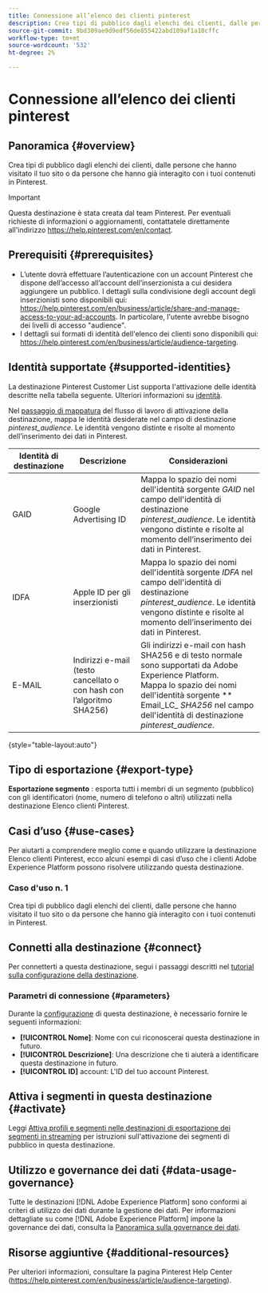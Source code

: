 ```yaml
---
title: Connessione all’elenco dei clienti pinterest
description: Crea tipi di pubblico dagli elenchi dei clienti, dalle persone che hanno visitato il tuo sito o da persone che hanno già interagito con i tuoi contenuti in Pinterest.
source-git-commit: 9bd309ae9d9edf56de855422abd109af1a10cffc
workflow-type: tm+mt
source-wordcount: '532'
ht-degree: 2%

---
```



# Connessione all’elenco dei clienti pinterest

## Panoramica {#overview}

Crea tipi di pubblico dagli elenchi dei clienti, dalle persone che hanno visitato il tuo sito o da persone che hanno già interagito con i tuoi contenuti in Pinterest.

>[!IMPORTANT]
>
>Questa destinazione è stata creata dal team Pinterest. Per eventuali richieste di informazioni o aggiornamenti, contattatele direttamente all&#39;indirizzo https://help.pinterest.com/en/contact.

## Prerequisiti {#prerequisites}

* L’utente dovrà effettuare l’autenticazione con un account Pinterest che dispone dell’accesso all’account dell’inserzionista a cui desidera aggiungere un pubblico. I dettagli sulla condivisione degli account degli inserzionisti sono disponibili qui: https://help.pinterest.com/en/business/article/share-and-manage-access-to-your-ad-accounts. In particolare, l&#39;utente avrebbe bisogno dei livelli di accesso &quot;audience&quot;.
* I dettagli sui formati di identità dell&#39;elenco dei clienti sono disponibili qui: https://help.pinterest.com/en/business/article/audience-targeting.


## Identità supportate {#supported-identities}

La destinazione Pinterest Customer List supporta l&#39;attivazione delle identità descritte nella tabella seguente. Ulteriori informazioni su [identità](https://experienceleague.adobe.com/docs/experience-platform/identity/namespaces.html?lang=en#getting-started).

Nel [passaggio di mappatura](/help/destinations/ui/activate-segment-streaming-destinations.md#mapping) del flusso di lavoro di attivazione della destinazione, mappa le identità desiderate nel campo di destinazione *pinterest_audience*. Le identità vengono distinte e risolte al momento dell’inserimento dei dati in Pinterest.

| Identità di destinazione | Descrizione | Considerazioni |
|---|---|---|
| GAID | Google Advertising ID | Mappa lo spazio dei nomi dell&#39;identità sorgente *GAID* nel campo dell&#39;identità di destinazione *pinterest_audience*. Le identità vengono distinte e risolte al momento dell’inserimento dei dati in Pinterest. |
| IDFA | Apple ID per gli inserzionisti | Mappa lo spazio dei nomi dell&#39;identità sorgente *IDFA* nel campo dell&#39;identità di destinazione *pinterest_audience*. Le identità vengono distinte e risolte al momento dell’inserimento dei dati in Pinterest. |
| E-MAIL | Indirizzi e-mail (testo cancellato o con hash con l’algoritmo SHA256) | Gli indirizzi e-mail con hash SHA256 e di testo normale sono supportati da Adobe Experience Platform. <br> Mappa lo spazio dei nomi dell&#39;identità sorgente  ** Email_LC_ *SHA256* nel campo dell&#39;identità di destinazione  *pinterest_audience*. |

{style=&quot;table-layout:auto&quot;}

## Tipo di esportazione {#export-type}

**Esportazione segmento** : esporta tutti i membri di un segmento (pubblico) con gli identificatori (nome, numero di telefono o altri) utilizzati nella destinazione Elenco clienti Pinterest.

## Casi d’uso {#use-cases}

Per aiutarti a comprendere meglio come e quando utilizzare la destinazione Elenco clienti Pinterest, ecco alcuni esempi di casi d’uso che i clienti Adobe Experience Platform possono risolvere utilizzando questa destinazione.


### Caso d&#39;uso n. 1

Crea tipi di pubblico dagli elenchi dei clienti, dalle persone che hanno visitato il tuo sito o da persone che hanno già interagito con i tuoi contenuti in Pinterest.

## Connetti alla destinazione {#connect}

Per connetterti a questa destinazione, segui i passaggi descritti nel [tutorial sulla configurazione della destinazione](../../ui/connect-destination.md).



### Parametri di connessione {#parameters}

Durante la [configurazione](../../ui/connect-destination.md) di questa destinazione, è necessario fornire le seguenti informazioni:

* **[!UICONTROL Nome]**: Nome con cui riconoscerai questa destinazione in futuro.
* **[!UICONTROL Descrizione]**: Una descrizione che ti aiuterà a identificare questa destinazione in futuro.
* **[!UICONTROL ID]** account: L&#39;ID del tuo account Pinterest.

## Attiva i segmenti in questa destinazione {#activate}

Leggi [Attiva profili e segmenti nelle destinazioni di esportazione dei segmenti in streaming](/help/destinations/ui/activate-segment-streaming-destinations.md) per istruzioni sull&#39;attivazione dei segmenti di pubblico in questa destinazione.

## Utilizzo e governance dei dati {#data-usage-governance}

Tutte le destinazioni [!DNL Adobe Experience Platform] sono conformi ai criteri di utilizzo dei dati durante la gestione dei dati. Per informazioni dettagliate su come [!DNL Adobe Experience Platform] impone la governance dei dati, consulta la [Panoramica sulla governance dei dati](https://experienceleague.adobe.com/docs/experience-platform/data-governance/home.html).

## Risorse aggiuntive {#additional-resources}

Per ulteriori informazioni, consultare la pagina Pinterest Help Center (https://help.pinterest.com/en/business/article/audience-targeting).